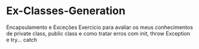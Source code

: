 # Ex-Classes-Generation
Encapsulamento e Exceções
Exercicio para avaliar os meus conhecimentos de private class, public class e como tratar erros com init, throw Exception e try... catch

